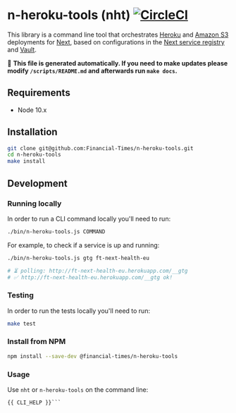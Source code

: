 # n-heroku-tools (nht) [![CircleCI](https://circleci.com/gh/Financial-Times/n-heroku-tools.svg?style=svg&circle-token=33bcf2eb98fe2e875cc66de93d7e4a50369c952d)](https://circleci.com/gh/Financial-Times/n-heroku-tools)

This library is a command line tool that orchestrates [Heroku](https://www.heroku.com/) and [Amazon S3](https://aws.amazon.com/s3/) deployments for [Next](https://github.com/Financial-Times/next/wiki), based on configurations in the [Next service registry](https://next-registry.ft.com/v2/) and [Vault](https://www.vaultproject.io/).

🤖 **This file is generated automatically. If you need to make updates please modify `/scripts/README.md` and afterwards run `make docs`.**

## Requirements

* Node 10.x


## Installation

```sh
git clone git@github.com:Financial-Times/n-heroku-tools.git
cd n-heroku-tools
make install
```


## Development

### Running locally

In order to run a CLI command locally you'll need to run:

```sh
./bin/n-heroku-tools.js COMMAND
```

For example, to check if a service is up and running:

```sh
./bin/n-heroku-tools.js gtg ft-next-health-eu

# ⏳ polling: http://ft-next-health-eu.herokuapp.com/__gtg
# ✅ http://ft-next-health-eu.herokuapp.com/__gtg ok!
```

### Testing

In order to run the tests locally you'll need to run:

```sh
make test
```

### Install from NPM

```sh
npm install --save-dev @financial-times/n-heroku-tools 
```

### Usage

Use `nht` or `n-heroku-tools` on the command line:

```
{{ CLI_HELP }}```
